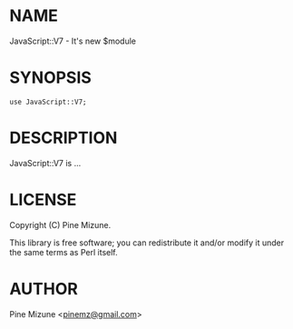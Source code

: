 # NAME

JavaScript::V7 - It's new $module

# SYNOPSIS

    use JavaScript::V7;

# DESCRIPTION

JavaScript::V7 is ...

# LICENSE

Copyright (C) Pine Mizune.

This library is free software; you can redistribute it and/or modify
it under the same terms as Perl itself.

# AUTHOR

Pine Mizune &lt;pinemz@gmail.com>
